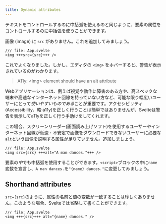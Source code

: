 ```yaml
---
title: Dynamic attributes
---
```


テキストをコントロールするのに中括弧を使えるのと同じように、要素の属性をコントロールするのに中括弧を使うことができます。

画像 (image) に `src` がありません。これを追加してみましょう。

```svelte
/// file: App.svelte
<img +++src={src}+++ />
```

これでよくなりました。しかし、エディタの `<img>` をホバーすると、警告が表示されているのがわかります。

> A11y: &lt;img&gt; element should have an alt attribute

Webアプリケーションは、例えば視覚や動作に障害のある方や、高スペックな端末や高速なインターネット回線を持っていない方など、可能な限り幅広いユーザーにとって*使いやすいものである*ことが重要です。アクセシビリティ(Accessibility、略:a11y)を正しく行うことは簡単ではありませんが、Svelteは警告を表示してa11yを正しく行う手助けをしてくれます。

この場合、スクリーンリーダー(画面読み上げソフト)を使用するユーザーやインターネット回線が低速・不安定で画像をダウンロードできないユーザーに必要な`alt`という画像を説明する属性が足りていません。追加しましょう。

```svelte
/// file: App.svelte
<img src={src} +++alt="A man dances."+++ />
```

要素の*中*でも中括弧を使用することができます。`<script>`ブロックの中に`name`変数を宣言し、`A man dances.`を`"{name} dances."`に変更してみましょう。

## Shorthand attributes

`src={src}`のように、属性の名前と値の変数が一致することは珍しくありません。このような場合、Svelteでは省略して書くことができます。

```svelte
/// file: App.svelte
<img +++{src}+++ alt="{name} dances." />
```
